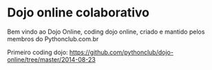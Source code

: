 Dojo online colaborativo
==========

Bem vindo ao Dojo Online, coding dojo online, criado e mantido pelos membros do Pythonclub.com.br


Primeiro coding dojo: https://github.com/pythonclub/dojo-online/tree/master/2014-08-23


